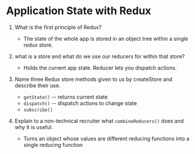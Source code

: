 # Application State with Redux

1. What is the first principle of Redux?

   - The state of the whole app is stored in an object tree within a single redux store.

2. what is a store and what do we use our reducers for within that store?

   - Holds the current app state. Reducer lets you dispatch actions.

3. Name three Redux store methods given to us by createStore and describe their use.

   - `getState()` -- returns current state
   - `dispatch()` -- dispatch actions to change state
   - `subscribe()`

4. Explain to a non-technical recruiter what `combineReducers()` does and why it is useful.

   - Turns an object whose values are different reducing functions into a single reducing function
